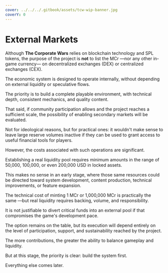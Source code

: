 ```yaml
---
cover: ../../../.gitbook/assets/tcw-wip-banner.jpg
coverY: 0
---
```


# External Markets

Although **The Corporate Wars** relies on blockchain technology and SPL tokens, the purpose of the project is **not** to list the MCr —nor any other in-game currency— on decentralized exchanges (DEX) or centralized exchanges (CEX).

The economic system is designed to operate internally, without depending on external liquidity or speculative flows.

The priority is to build a complete playable environment, with technical depth, consistent mechanics, and quality content.

That said, if community participation allows and the project reaches a sufficient scale, the possibility of enabling secondary markets will be evaluated.

Not for ideological reasons, but for practical ones: it wouldn't make sense to leave large reserve volumes inactive if they can be used to grant access to useful financial tools for players.

However, the costs associated with such operations are significant.

Establishing a real liquidity pool requires minimum amounts in the range of 50,000, 100,000, or even 200,000 USD in locked assets.

This makes no sense in an early stage, where those same resources could be directed toward system development, content production, technical improvements, or feature expansion.

The technical cost of minting 1 MCr or 1,000,000 MCr is practically the same —but real liquidity requires backing, volume, and responsibility.

It is not justifiable to divert critical funds into an external pool if that compromises the game's development pace.

The option remains on the table, but its execution will depend entirely on the level of participation, support, and sustainability reached by the project.

The more contributions, the greater the ability to balance gameplay and liquidity.

But at this stage, the priority is clear: build the system first.

Everything else comes later.
